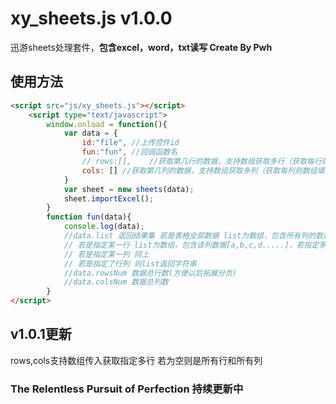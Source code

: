 # xy_sheets.js v1.0.0
迅游sheets处理套件，**包含excel，word，txt读写 Create By Pwh**

## 使用方法

```html
<script src="js/xy_sheets.js"></script>
    <script type="text/javascript">
        window.onload = function(){
            var data = {
                id:"file", //上传控件id
                fun:"fun", //回调函数名
                // rows:[],    //获取第几行的数据，支持数组获取多行（获取每行则不填则数组填为空）
                cols: [] //获取第几列的数据，支持数组获取多列（获取每列则数组填为空）
            }
            var sheet = new sheets(data);
            sheet.importExcel();
        }
        function fun(data){
            console.log(data);
            //data.list 返回结果集 若是表格全部数据 list为数组，包含所有列的数据[{第一列},{第二列},{第三列}...]
            // 若是指定某一行 list为数组，包含该列数据[a,b,c,d.....]，若指定多行，返回json，包含行数{1:[...,...,..],2[...,...,...],3:[...,...,...].....}
            // 若是指定某一列 同上
            // 若是指定了行列 则list返回字符串
            //data.rowsNum 数据总行数(方便以后拓展分页)
            //data.colsNum 数据总列数
        }                       
</script>
```

## v1.0.1更新
   rows,cols支持数组传入获取指定多行 若为空则是所有行和所有列

### The Relentless Pursuit of Perfection    持续更新中

